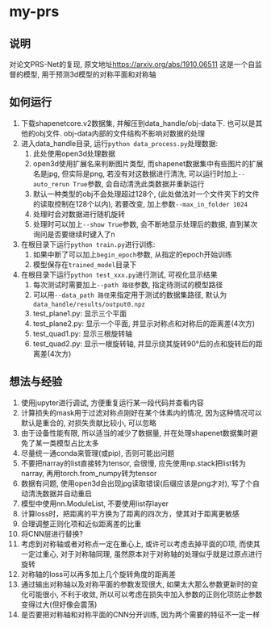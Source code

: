 # my-prs

## 说明

对论文PRS-Net的复现, 原文地址<https://arxiv.org/abs/1910.06511>
这是一个自监督的模型, 用于预测3d模型的对称平面和对称轴

## 如何运行

1. 下载shapenetcore.v2数据集, 并解压到data_handle/obj-data下. 也可以是其他的obj文件. obj-data内部的文件结构不影响对数据的处理
2. 进入data_handle目录, 运行`python data_process.py`处理数据:
   1. 此处使用open3d处理数据
   2. open3d使用扩展名来判断图片类型, 而shapenet数据集中有些图片的扩展名是jpg, 但实际是png, 若没有对这数据进行清洗, 可以运行时加上`--auto_rerun True`参数, 会自动清洗此类数据并重新运行
   3. 默认一种类型的obj不会处理超过128个, (此处做法对一个文件夹下的文件的读取控制在128个以内), 若要改变, 加上参数`--max_in_folder 1024`
   4. 处理时会对数据进行随机旋转
   5. 处理时可以加上`--show True`参数, 会不断地显示处理后的数据, 直到某次询问是否要继续时键入了n
3. 在根目录下运行`python train.py`进行训练:
   1. 如果中断了可以加上`begin_epoch`参数, 从指定的epoch开始训练
   2. 模型保存在`trained_model`目录下
4. 在根目录下运行`python test_xxx.py`进行测试, 可视化显示结果
   1. 每次测试时需要加上`--path 路径`参数, 指定待测试的模型路径
   2. 可以用`--data_path 路径`来指定用于测试的数据集路径, 默认为`data_handle/results/output0.npz`
   3. test_plane1.py: 显示三个平面
   4. test_plane2.py: 显示一个平面, 并显示对称点和对称后的距离差(4次方)
   5. test_quad1.py: 显示三根旋转轴
   6. test_quad2.py: 显示一根旋转轴, 并显示绕其旋转90°后的点和旋转后的距离差(4次方)

## 想法与经验

1. 使用jupyter进行调试, 方便重复运行某一段代码并查看内容
2. 计算损失的mask用于过滤对称点刚好在某个体素内的情况, 因为这种情况可以默认是重合的, 对损失贡献比较小, 可以忽略
3. 由于设备性能有限, 所以适当的减少了数据量, 并在处理shapenet数据集时避免了某一类模型占比太多
4. 尽量统一通conda来管理(或pip), 否则可能出问题
5. 不要把narray的list直接转为tensor, 会很慢, 应先使用np.stack把list转为narray, 再用torch.from_numpy转为tensor
6. 数据有问题, 使用open3d会出现jpg读取错误(后缀应该是png才对), 写了个自动清洗数据并自动重启
7. 模型中使用nn.ModuleList, 不要使用list存layer
8. 计算loss时，把距离的平方换为了距离的四次方，使其对于距离更敏感
9. 合理调整正则化项和近似距离差的比重
10. 将CNN层进行替换?
11. 考虑到对称轴或者对称点一定在重心上, 或许可以考虑去掉平面的D项, 而使其一定过重心, 对于对称轴同理, 虽然原本对于对称轴的处理似乎就是过原点进行旋转
12. 对称轴的loss可以再多加上几个旋转角度的距离差
13. 通过输出对称轴以及对称平面的参数发现很大, 如果太大那么参数更新时的变化可能很小, 不利于收敛, 所以可以考虑在损失中加入参数的正则化项防止参数变得过大(但好像会震荡)
14. 是否要把对称轴和对称平面的CNN分开训练, 因为两个需要的特征不一定一样